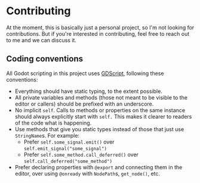 # Contributing

At the moment, this is basically just a personal project, so I'm not looking for contributions. But if you're interested in contributing, feel free to reach out to me and we can discuss it.

## Coding conventions

All Godot scripting in this project uses [GDScript](https://docs.godotengine.org/en/stable/tutorials/scripting/gdscript/index.html), following these conventions:
* Everything should have static typing, to the extent possible.
* All private variables and methods (those not meant to be visible to the editor or callers) should be prefixed with an underscore.
* No implicit `self`. Calls to methods or properties on the same instance should always explicitly start with `self.` This makes it clearer to readers of the code what is happening.
* Use methods that give you static types instead of those that just use `StringName`s. For example:
    * Prefer `self.some_signal.emit()` over `self.emit_signal("some_signal")`
    * Prefer `self.some_method.call_deferred()` over `self.call_deferred("some_method")`
* Prefer declaring properties with `@export` and connecting them in the editor, over using `@onready` with `NodePath`s, `get_node()`, etc.
